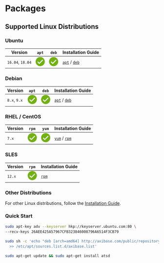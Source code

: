 # Packages

## Supported Linux Distributions

### **Ubuntu**

 Version | `apt` | `deb` | Installation Guide
|--|--|--|--|
| `16.04`, `18.04` | ![](../images/ok.svg) | [![](../images/ok.svg)](https://axibase.com/public/atsd_deb_latest.htm) |  [`apt`](./ubuntu-debian-apt.md) / [`deb`](./ubuntu-debian-deb.md)

### **Debian**

 Version | `apt` | `deb` | Installation Guide
|--|--|--|--|
`8.x`, `9.x` | ![](../images/ok.svg) | [![](../images/ok.svg)](https://axibase.com/public/atsd_deb_latest.htm) |  [`apt`](./ubuntu-debian-apt.md) / [`deb`](./ubuntu-debian-deb.md)

### **RHEL** / **CentOS**

Version | `rpm` | `yum` | Installation Guide
--|--|--|--|
 `7.x`| ![](../images/ok.svg) | [![](../images/ok.svg)](https://axibase.com/public/atsd_rpm_sles_latest.htm) | [`yum`](./redhat-centos-yum.md) / [`rpm`](./redhat-centos-rpm.md)

### **SLES**

Version | `rpm` | Installation Guide
--|--|--|
`12.x` | [![](../images/ok.svg)](https://axibase.com/public/atsd_rpm_sles_latest.htm) |  [`rpm`](./sles-rpm.md)

### Other Distributions

For other Linux distributions, follow the [Installation Guide](./other-distributions.md).

### Quick Start

```bash
sudo apt-key adv --keyserver hkp://keyserver.ubuntu.com:80 \
--recv-keys 26AEE425A57967CFB323846008796A6514F3CB79
```

```bash
sudo sh -c 'echo "deb [arch=amd64] http://axibase.com/public/repository/deb/ ./" \
  >> /etc/apt/sources.list.d/axibase.list'
```

```bash
sudo apt-get update && sudo apt-get install atsd
```